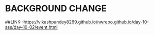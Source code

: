 # BACKGROUND CHANGE
##LINK:-https://vikashpandey8269.github.io/nwrepo.github.io/day-10-ass/day-10-02/event.html
